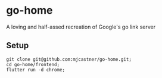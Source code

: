 # go-home
A loving and half-assed recreation of Google's go link server

## Setup
```
git clone git@github.com:mjcastner/go-home.git;
cd go-home/frontend;
flutter run -d chrome;
```